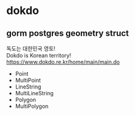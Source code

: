 # dokdo
## gorm postgres geometry struct
독도는 대한민국 영토!  
Dokdo is Korean territory!  
https://www.dokdo.re.kr/home/main/main.do  
- Point
- MultiPoint
- LineString
- MultiLineString
- Polygon
- MultiPolygon